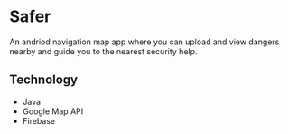 # Safer
An andriod navigation map app where you can upload and view dangers nearby and guide you to the nearest security help.

## Technology
- Java
- Google Map API
- Firebase